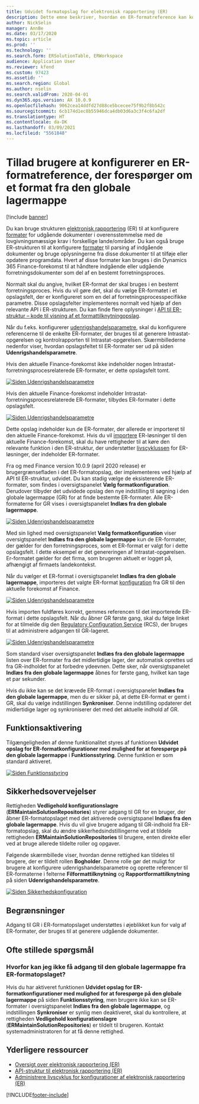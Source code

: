 ```yaml
---
title: Udvidet formatopslag for elektronisk rapportering (ER)
description: Dette emne beskriver, hvordan en ER-formatreference kan konfigureres i ER-formatopslaget, når det krævede format er gemt i den globale lagermappe.
author: NickSelin
manager: AnnBe
ms.date: 03/17/2020
ms.topic: article
ms.prod: ''
ms.technology: ''
ms.search.form: ERSolutionTable, ERWorkspace
audience: Application User
ms.reviewer: kfend
ms.custom: 97423
ms.assetid: ''
ms.search.region: Global
ms.author: nselin
ms.search.validFrom: 2020-04-01
ms.dyn365.ops.version: AX 10.0.9
ms.openlocfilehash: 9062cea14ddfd27d88ce5bcecee75f9b2f8b542c
ms.sourcegitcommit: 6cb174d1ec8b55946dca4db03d6a3c3f4c6fa2df
ms.translationtype: HT
ms.contentlocale: da-DK
ms.lasthandoff: 03/09/2021
ms.locfileid: "5561848"
---
```

# <a name="allow-users-to-set-up-an-er-format-reference-inquiring-a-format-from-the-global-repository"></a>Tillad brugere at konfigurerer en ER-formatreference, der forespørger om et format fra den globale lagermappe

[!include [banner](../includes/banner.md)]

Du kan bruge strukturen [elektronisk rapportering](general-electronic-reporting.md) (ER) til at konfigurere [formater](general-electronic-reporting.md#FormatComponentOutbound) for udgående dokumenter i overensstemmelse med de lovgivningsmæssige krav i forskellige lande/områder. Du kan også bruge ER-strukturen til at konfigurere [formater](general-electronic-reporting.md#FormatComponentInbound) til parsing af indgående dokumenter og bruge oplysningerne fra disse dokumenter til at tilføje eller opdatere programdata. Hvert af disse formater kan bruges i din Dynamics 365 Finance-forekomst til at håndtere indgående eller udgående forretningsdokumenter som del af en bestemt forretningsproces.

Normalt skal du angive, hvilket ER-format der skal bruges i en bestemt forretningsproces. Hvis du vil gøre det, skal du vælge ER-formatet i et opslagsfelt, der er konfigureret som en del af forretningsprocesspecifikke parametre. Disse opslagsfelter implementeres normalt ved hjælp af den relevante API i ER-strukturen. Du kan finde flere oplysninger i [API til ER-struktur – kode til visning af et formattilknytningopslag](er-apis-app73.md#code-to-display-a-format-mapping-lookup).

Når du f.eks. konfigurerer [udenrigshandelsparametre](https://docs.microsoft.com/dynamics365/finance/localizations/emea-intrastat#set-up-foreign-trade-parameters), skal du konfigurere referencerne til de enkelte ER-formater, der bruges til at generere Intrastat-opgørelsen og kontrolrapporten til Intrastat-opgørelsen. Skærmbillederne nedenfor viser, hvordan opslagsfeltet til ER-formater ser ud på siden **Udenrigshandelsparametre**.

Hvis den aktuelle Finance-forekomst ikke indeholder nogen Intrastat-forretningsprocesrelaterede ER-formater, er dette opslagsfelt tomt.

[![Siden Udenrigshandelsparametre](./media/ER-ExtLookup-Lookup1.gif)](./media/ER-ExtLookup-Lookup1.gif)

Hvis den aktuelle Finance-forekomst indeholder Intrastat-forretningsprocesrelaterede ER-formater, tilbydes ER-formater i dette opslagsfelt.

[![Siden Udenrigshandelsparametre](./media/ER-ExtLookup-Lookup2.png)](./media/ER-ExtLookup-Lookup2.png)

Dette opslag indeholder kun de ER-formater, der allerede er importeret til den aktuelle Finance-forekomst. Hvis du vil [importere](./tasks/er-import-configuration-lifecycle-services.md) ER-løsninger til den aktuelle Finance-forekomst, skal du have rettigheder til at køre den relevante funktion i den ER-struktur, der understøtter [livscyklussen](general-electronic-reporting-manage-configuration-lifecycle.md) for ER-løsninger, der indeholder ER-formater.

Fra og med Finance version 10.0.9 (april 2020 release) er brugergrænsefladen i det ER-formatopslag, der implementeres ved hjælp af API til ER-struktur, udvidet. Du kan stadig vælge de eksisterende ER-formater, som findes i oversigtspanelet **Vælg formatkonfiguration**. Derudover tilbyder det udvidede opslag den nye indstilling til søgning i den globale lagermappe (GR) for at finde bestemte ER-formater. Alle ER-formaterne for GR vises i oversigtspanelet **Indlæs fra den globale lagermappe**.

[![Siden Udenrigshandelsparametre](./media/ER-ExtLookup-Lookup3.png)](./media/ER-ExtLookup-Lookup3.png)

Med sin lighed med oversigtspanelet **Vælg formatkonfiguration** viser oversigtspanelet **Indlæs fra den globale lagermappe** kun de ER-formater, der gælder for den forretningsproces, som et ER-format er valgt for i dette opslagsfelt. I dette eksempel er det genereringen af Intrastat-opgørelsen. Er-formatet gælder for det firma, som brugeren aktuelt er logget på, afhængigt af firmaets landekontekst.

Når du vælger et ER-format i oversigtspanelet **Indlæs fra den globale lagermappe**, importeres det valgte ER-format [konfiguration](general-electronic-reporting.md#Configuration) fra GR til den aktuelle forekomst af Finance.

[![Siden Udenrigshandelsparametre](./media/ER-ExtLookup-FormatImport.png)](./media/ER-ExtLookup-FormatImport.png)

Hvis importen fuldføres korrekt, gemmes referencen til det importerede ER-format i dette opslagsfelt. Når du åbner GR første gang, skal du følge linket for at tilmelde dig den [Regulatory Configuration Service](https://aka.ms/rcs) (RCS), der bruges til at administrere adgangen til GR-lageret.

[![Siden Udenrigshandelsparametre](./media/ER-ExtLookup-RepoSignUp.png)](./media/ER-ExtLookup-RepoSignUp.png)

Som standard viser oversigtspanelet **Indlæs fra den globale lagermappe** listen over ER-formater fra det midlertidige lager, der automatisk oprettes ud fra GR-indholdet for at forbedre ydeevnen. Dette sker, når oversigtspanelet **Indlæs fra den globale lagermappe** åbnes for første gang, hvilket kan tage et par sekunder.

Hvis du ikke kan se det krævede ER-format i oversigtspanelet **Indlæs fra den globale lagermappe**, men du er sikker på, at dette ER-format er gemt i GR, skal du vælge indstillingen **Synkroniser**. Denne indstilling opdaterer det midlertidige lager og synkroniserer det med det aktuelle indhold af GR.

## <a name="feature-activation"></a>Funktionsaktivering

Tilgængeligheden af denne funktionalitet styres af funktionen **Udvidet opslag for ER-formatkonfigurationer med mulighed for at forespørge på den globale lagermappe** i **Funktionsstyring**. Denne funktion er som standard aktiveret.

[![Siden Funktionsstyring](./media/ER-ExtLookup-FeatureMngt.png)](./media/ER-ExtLookup-FeatureMngt.png)

## <a name="security-considerations"></a>Sikkerhedsovervejelser

Rettigheden **Vedligehold konfigurationslagre** (**ERMaintainSolutionRepositories**) styrer adgang til GR for en bruger, der åbner ER-formatopslaget med det aktiverede oversigtspanel **Indlæs fra den globale lagermappe**. Hvis du vil give brugere adgang til GR-indhold fra ER-formatopslag, skal du ændre sikkerhedsindstillingerne ved at tildele rettigheden **ERMaintainSolutionRepositories** til brugere, enten direkte eller ved at bruge allerede tildelte roller og opgaver.

Følgende skærmbillede viser, hvordan denne rettighed kan tildeles til brugere, der er tildelt rollen **Bogholder**. Denne rolle gør det muligt for brugere at konfigurere udenrigshandelsparametre og oprette referencer til ER-formaterne i felterne **Filformattilknytning** og **Rapportformattilknytning** på siden **Udenrigshandelsparametre**.

[![Siden Sikkerhedskonfiguration](./media/ER-ExtLookup-SecuritySetting.png)](./media/ER-ExtLookup-SecuritySetting.png)

## <a name="limitations"></a>Begrænsninger

Adgang til GR i ER-formatopslaget understøttes i øjeblikket kun for valg af ER-formater, der bruges til at generere udgående dokumenter.

## <a name="frequently-asked-questions"></a>Ofte stillede spørgsmål

### <a name="why-cant-i-access-the-global-repository-from-the-er-format-lookup"></a>Hvorfor kan jeg ikke få adgang til den globale lagermappe fra ER-formatopslaget?

Hvis du har aktiveret funktionen **Udvidet opslag for ER-formatkonfigurationer med mulighed for at forespørge på den globale lagermappe** på siden **Funktionsstyring**, men brugere ikke kan se ER-formater i oversigtspanelet **Indlæs fra den globale lagermappe**, og indstillingen **Synkroniser** er synlig men deaktiveret, skal du kontrollere, at rettigheden **Vedligehold konfigurationslagre** (**ERMaintainSolutionRepositories**) er tildelt til brugeren. Kontakt systemadministratoren for at få denne rettighed.

## <a name="additional-resources"></a>Yderligere ressourcer

- [Oversigt over elektronisk rapportering (ER)](general-electronic-reporting.md)
- [API-struktur til elektronisk rapportering (ER)](er-apis-app73.md)
- [Administrere livscyklus for konfigurationer af elektronisk rapportering (ER)](general-electronic-reporting-manage-configuration-lifecycle.md)


[!INCLUDE[footer-include](../../../includes/footer-banner.md)]